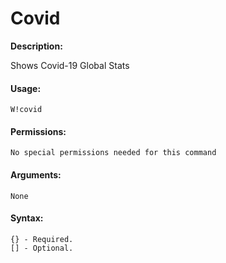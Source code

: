 # Covid

**Description:**

Shows Covid-19 Global Stats&#x20;

#### Usage:

```
W!covid 
```

#### Permissions:

```
No special permissions needed for this command
```

#### Arguments:

```
None
```

#### Syntax:

```
{} - Required.
[] - Optional.
```
